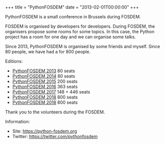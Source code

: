 +++
title = "PythonFOSDEM"
date = "2013-02-01T00:00:00"
+++

PythonFOSDEM is a small conference in Brussels during FOSDEM.

FOSDEM is organised by developers for developers. During FOSDEM, the organisers
propose some rooms for some topics. In this case, the Python project has a room
for one day and we can organise some talks.

Since 2013, PythonFOSDEM is organised by some friends and myself. Since 80
people, we have had a for 800 people.

Editions:

* [PythonFOSDEM 2013](https://archive.fosdem.org/2013/schedule/track/python/) 80 seats
* [PythonFOSDEM 2014](https://archive.fosdem.org/2014/schedule/track/python/) 80 seats
* [PythonFOSDEM 2015](https://archive.fosdem.org/2015/schedule/track/python/) 200 seats
* [PythonFOSDEM 2016](https://archive.fosdem.org/2016/schedule/track/python/) 363 seats
* [PythonFOSDEM 2017](https://archive.fosdem.org/2017/schedule/track/python/) 148 + 446 seats
* [PythonFOSDEM 2018](https://archive.fosdem.org/2018/schedule/track/python/) 800 seats
* [PythonFOSDEM 2018](https://fosdem.org/2019/schedule/track/python/) 800 seats

Thank you to the volunteers during the FOSDEM.

Information:

* Site: https://python-fosdem.org
* Twitter: https://twitter.com/pythonfosdem
